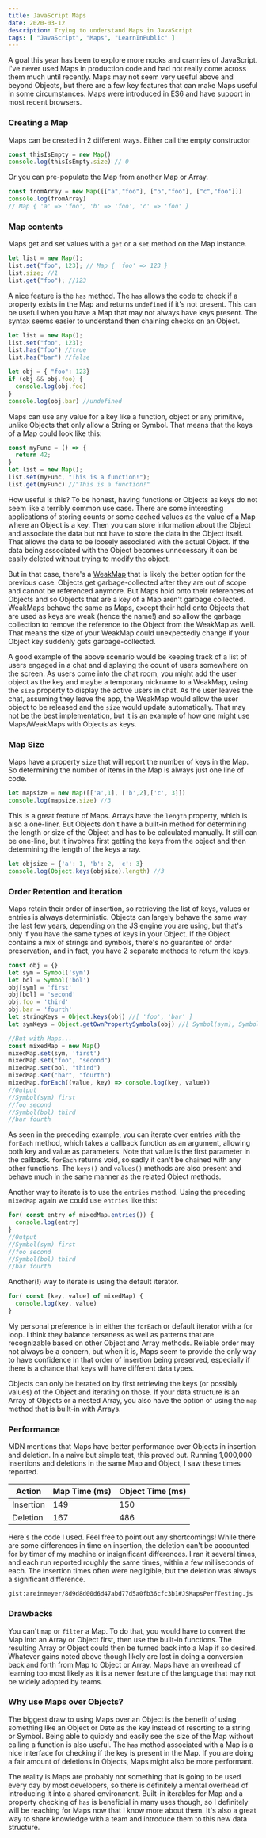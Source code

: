 ```yaml
---
title: JavaScript Maps
date: 2020-03-12
description: Trying to understand Maps in JavaScript
tags: [ "JavaScript", "Maps", "LearnInPublic" ]
---
```

A goal this year has been to explore more nooks and crannies of JavaScript.  I've never used Maps in production code and had not really come across them much until recently.  Maps may not seem very useful above and beyond Objects, but there are a few key features that can make Maps useful in some circumstances. Maps were introduced in [ES6](http://es6-features.org/#MapDataStructure) and have support in most recent browsers.

### Creating a Map

Maps can be created in 2 different ways.  Either call the empty constructor
```js
const thisIsEmpty = new Map()
console.log(thisIsEmpty.size) // 0
```

Or you can pre-populate the Map from another Map or Array.
```js
const fromArray = new Map([["a","foo"], ["b","foo"], ["c","foo"]])
console.log(fromArray)
// Map { 'a' => 'foo', 'b' => 'foo', 'c' => 'foo' }
```

### Map contents

Maps get and set values with a `get` or a `set` method on the Map instance.
```js
let list = new Map();
list.set("foo", 123); // Map { 'foo' => 123 }
list.size; //1
list.get("foo"); //123

```
A nice feature is the `has` method.  The `has` allows the code to check if a property exists in the Map and returns `undefined` if it's not present.  This can be useful when you have a Map that may not always have keys present.  The syntax seems easier to understand then chaining checks on an Object.

```js
let list = new Map();
list.set("foo", 123);
list.has("foo") //true
list.has("bar") //false

let obj = { "foo": 123}
if (obj && obj.foo) {
  console.log(obj.foo)
}
console.log(obj.bar) //undefined
```

Maps can use any value for a key like a function, object or any primitive, unlike Objects that only allow a String or Symbol.
That means that the keys of a Map could look like this:
```js
const myFunc = () => {
  return 42;
}
let list = new Map();
list.set(myFunc, "This is a function!");
list.get(myFunc) //"This is a function!"

```
How useful is this?  To be honest, having functions or Objects as keys do not seem like a terribly common use case.  There are some interesting applications of storing counts or some cached values as the value of a Map where an Object is a key.  Then you can store information about the Object and associate the data but not have to store the data in the Object itself. That allows the data to be loosely associated with the actual Object.  If the data being associated with the Object becomes unnecessary it can be easily deleted without trying to modify the object.

But in that case, there's a [WeakMap](https://developer.mozilla.org/en-US/docs/Web/JavaScript/Reference/Global_Objects/WeakMap) that is likely the better option for the previous case.  Objects get garbage-collected after they are out of scope and cannot be referenced anymore.  But Maps hold onto their references of Objects and so Objects that are a key of a Map aren't garbage collected.  WeakMaps behave the same as Maps, except their hold onto Objects that are used as keys are weak (hence the name!) and so allow the garbage collection to remove the reference to the Object from the WeakMap as well.  That means the size of your WeakMap could unexpectedly change if your Object key suddenly gets garbage-collected.

A good example of the above scenario would be keeping track of a list of users engaged in a chat and displaying the count of users somewhere on the screen.  As users come into the chat room, you might add the user object as the key and maybe a temporary nickname to a WeakMap, using the `size` property to display the active users in chat.  As the user leaves the chat, assuming they leave the app, the WeakMap would allow the user object to be released and the `size` would update automatically.  That may not be the best implementation, but it is an example of how one might use Maps/WeakMaps with Objects as keys.

### Map Size
Maps have a property `size` that will report the number of keys in the Map.  So determining the number of items in the Map is always just one line of code.
```js
let mapsize = new Map([['a',1], ['b',2],['c', 3]])
console.log(mapsize.size) //3
```
This is a great feature of Maps.  Arrays have the `length` property, which is also a one-liner.  But Objects don't have a built-in method for determining the length or size of the Object and has to be calculated manually.  It still can be one-line, but it involves first getting the keys from the object and then determining the length of the keys array.

```js
let objsize = {'a': 1, 'b': 2, 'c': 3}
console.log(Object.keys(objsize).length) //3
```

### Order Retention and iteration
Maps retain their order of insertion, so retrieving the list of keys, values or entries is always deterministic.  Objects can largely behave the same way the last few years, depending on the JS engine you are using, but that's only if you have the same types of keys in your Object.  If the Object contains a mix of strings and symbols, there's no guarantee of order preservation, and in fact, you have 2 separate methods to return the keys.
```js
const obj = {}
let sym = Symbol('sym')
let bol = Symbol('bol')
obj[sym] = 'first'
obj[bol] = 'second'
obj.foo = 'third'
obj.bar = 'fourth'
let stringKeys = Object.keys(obj) //[ 'foo', 'bar' ]
let symKeys = Object.getOwnPropertySymbols(obj) //[ Symbol(sym), Symbol(bol) ]

//But with Maps...
const mixedMap = new Map()
mixedMap.set(sym, 'first')
mixedMap.set("foo", "second")
mixedMap.set(bol, "third")
mixedMap.set("bar", "fourth")
mixedMap.forEach((value, key) => console.log(key, value))
//Output
//Symbol(sym) first
//foo second
//Symbol(bol) third
//bar fourth
```

As seen in the preceding example, you can iterate over entries with the `forEach` method, which takes a callback function as an argument, allowing both key and value as parameters.  Note that value is the first parameter in the callback.  `forEach` returns void, so sadly it can't be chained with any other functions.  The `keys()` and `values()` methods are also present and behave much in the same manner as the related Object methods.

Another way to iterate is to use the `entries` method.  Using the preceding `mixedMap` again we could use `entries` like this:
```js
for( const entry of mixedMap.entries()) {
  console.log(entry)
}
//Output
//Symbol(sym) first
//foo second
//Symbol(bol) third
//bar fourth
```
Another(!) way to iterate is using the default iterator.
```js
for( const [key, value] of mixedMap) {
  console.log(key, value)
}
```
My personal preference is in either the `forEach` or default iterator with a for loop.  I think they balance terseness as well as patterns that are recognizable based on other Object and Array methods.  Reliable order may not always be a concern, but when it is, Maps seem to provide the only way to have confidence in that order of insertion being preserved, especially if there is a chance that keys will have different data types.

Objects can only be iterated on by first retrieving the keys (or possibly values) of the Object and iterating on those.  If your data structure is an Array of Objects or a nested Array, you also have the option of using the `map` method that is built-in with Arrays.


### Performance
MDN mentions that Maps have better performance over Objects in insertion and deletion. In a naive but simple test, this proved out.  Running 1,000,000 insertions and deletions in the same Map and Object, I saw these times reported.

| Action    | Map Time (ms) | Object Time (ms)|
| ----------|----------|-------------|
| Insertion | 149      | 150         |
| Deletion  | 167      | 486         |

Here's the code I used.  Feel free to point out any shortcomings! While there are some differences in time on insertion, the deletion can't be accounted for by timer of my machine or insignificant differences.  I ran it several times, and each run reported roughly the same times, within a few milliseconds of each.  The insertion times often were negligible, but the deletion was always a significant difference.

`gist:areinmeyer/8d9d8d00d6d47abd77d5a0fb36cfc3b1#JSMapsPerfTesting.js`

### Drawbacks

You can't `map` or `filter` a Map.  To do that, you would have to convert the Map into an Array or Object first, then use the built-in functions.  The resulting Array or Object could then be turned back into a Map if so desired.  Whatever gains noted above though likely are lost in doing a conversion back and forth from Map to Object or Array.  Maps have an overhead of learning too most likely as it is a newer feature of the language that may not be widely adopted by teams.

### Why use Maps over Objects?

The biggest draw to using Maps over an Object is the benefit of using something like an Object or Date as the key instead of resorting to a string or Symbol.  Being able to quickly and easily see the size of the Map without calling a function is also useful. The `has` method associated with a Map is a nice interface for checking if the key is present in the Map.  If you are doing a fair amount of deletions in Objects, Maps might also be more performant.

The reality is Maps are probably not something that is going to be used every day by most developers, so there is definitely a mental overhead of introducing it into a shared environment.  Built-in iterables for Map and a property checking of `has` is beneficial in many uses though, so I definitely will be reaching for Maps now that I know more about them.  It's also a great way to share knowledge with a team and introduce them to this new data structure.